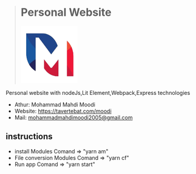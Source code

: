 > # Personal Website
> <img src="images/manifest/M-Logo.png" alt="Logo" width="150px" height="150px" style="margin:0 auto;"/>


Personal website with nodeJs,Lit Element,Webpack,Express technologies

* Athur: Mohammad Mahdi Moodi
* Website: https://tavertebat.com/moodi 
* Mail: mohammadmahdimoodi2005@gmail.com


## instructions

- install Modules Comand => "yarn am"
- File conversion Modules Comand => "yarn cf"
- Run app Comand => "yarn start"
